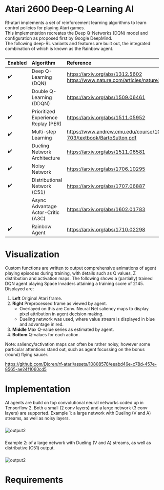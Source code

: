 # Atari 2600 Deep-Q Learning AI
Rl-atari implements a set of reinforcement learning algorithms to learn control policies for playing Atari games. <br>
This implementation recreates the Deep Q-Networks (DQN) model and configuration as proposed first by Google DeepMind.<br>
The following deep-RL variants and features are built out, the integrated combination of which is known as the Rainbow agent.
###

Enabled | Algorithm | Reference
:------------ | :-------------| :-----------------------------------|
:heavy_check_mark:   | Deep Q-Learning (DQN) | https://arxiv.org/abs/1312.5602 https://www.nature.com/articles/nature14236  |
:heavy_check_mark: | Double Q-Learning (DDQN) | https://arxiv.org/abs/1509.06461 |
:heavy_check_mark: |Prioritized Experience Replay (PER) | https://arxiv.org/abs/1511.05952 |
:heavy_check_mark: |Multi-step Learning | https://www.andrew.cmu.edu/course/10-703/textbook/BartoSutton.pdf |
:heavy_check_mark: | Dueling Network Architecture|  https://arxiv.org/abs/1511.06581|
:heavy_check_mark: |Noisy Network | https://arxiv.org/abs/1706.10295 |
:heavy_check_mark: |Distributional Network (C51) | https://arxiv.org/abs/1707.06887 |
| | Async Advantage Actor-Critic (A3C)| https://arxiv.org/abs/1602.01783 |
:heavy_check_mark: | Rainbow Agent | https://arxiv.org/abs/1710.02298 |
###


# Visualization
Custom functions are written to output comprehensive animations of agent playing episodes during training, with details such as Q values, Z distribution and activation maps.
The following shows a (partially) trained DQN agent playing Space Invaders attaining a training score of 2145. Displayed are:
1. **Left** Original Atari frame.
2. **Right** Preprocessed frame as viewed by agent.
   - Overlayed on this are Conv. Neural Net saliency maps to display pixel attribution in agent decision making.
   - Dueling network was used, where value stream is displayed in blue and advantage in red.
3. **Middle** Max Q-value series as estimated by agent.
4. **Bottom** Q-values for each action.

Note: saliency/activation maps can often be rather noisy, however some particular attentions stand out, such as agent focussing on the bonus (round) flying saucer.

https://github.com/Djoren/rf-atari/assets/10808578/eeabd46e-c78d-457e-8565-ae24f1060cd5


###

# Implementation

AI agents are build on top convolutional neural networks coded up in Tensorflow 2. Both a small (2 conv layers) and a large network (3 conv layers) are supported.
Example 1: a large network with Dueling (V and A) streams, as well as noisy layers.

###

![output2](https://github.com/Djoren/rf-atari/assets/10808578/4843b2fe-c70e-47e8-9397-31a6bf672ece)

###

Example 2: of a large network with Dueling (V and A) streams, as well as distributive (C51) output.

###

![output2](https://github.com/Djoren/rf-atari/assets/10808578/4843b2fe-c70e-47e8-9397-31a6bf672ece)

###

# Requirements


